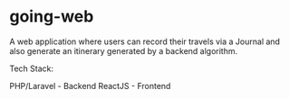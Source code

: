# going-web
A web application where users can record their travels via a Journal and also generate an itinerary generated by a backend algorithm. 


Tech Stack:

PHP/Laravel - Backend
ReactJS - Frontend
